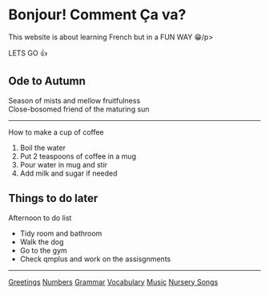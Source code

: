  <h1>Bonjour! Comment Ça va?</h1>
 <p>This website is about learning French but in a FUN WAY 😁/p>
 <p> LETS GO 👍</P>
 
 <h2>Ode to Autumn</h2>
  <p>
 Season of mists and mellow fruitfulness<br>
 Close-bosomed friend of the maturing sun <br> 
 </p>
 <hr> 
 <p>How to make a cup of coffee</p>
 <ol>
     <li>Boil the water</li> 
     <li>Put 2 teaspoons of coffee in a mug</li> 
     <li>Pour water in mug and stir</li> 
     <li>Add milk and sugar if needed</li> 
 </ol> 


<h2>Things to do later</h2> 
<p>

<p> Afternoon to do list</p>
<ul>
 <li> Tidy room and bathroom</li>
 <li> Walk the dog</li>
 <li> Go to the gym</li>
 <li> Check qmplus and work on the assisgnments</li>
 </ul>

<hr>

<a href="page2.html">Greetings</a>
<a href="page3.html">Numbers</a>
<a href="page4.html">Grammar</a>
<a href="page5.html">Vocabulary</a>
<a href="page6.html">Music</a>
<a href="https://www.mamalisa.com/?t=ec&c=22">Nursery Songs</a>
